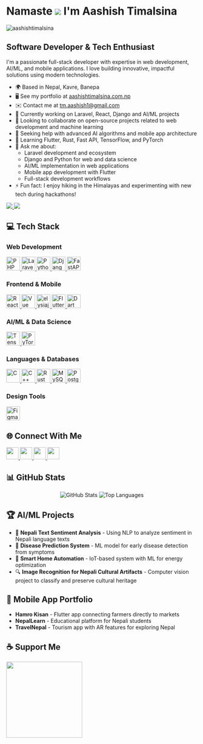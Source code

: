 # Namaste ![](https://user-images.githubusercontent.com/18350557/176309783-0785949b-9127-417c-8b55-ab5a4333674e.gif) I'm Aashish Timalsina

<p align="left"> 
    <img src="https://komarev.com/ghpvc/?username=aashishtimalsina&label=Profile%20views&color=0e75b6&style=flat" alt="aashishtimalsina" />
</p>

## Software Developer & Tech Enthusiast

I'm a passionate full-stack developer with expertise in web development, AI/ML, and mobile applications. I love building innovative, impactful solutions using modern technologies.

* 🌍 Based in Nepal, Kavre, Banepa
* 🖥️ See my portfolio at [aashishtimalsina.com.np](http://aashishtimalsina.com.np)
* ✉️ Contact me at [tm.aashish1@gmail.com](mailto:tm.aashish1@gmail.com)
* 🔭 Currently working on Laravel, React, Django and AI/ML projects
* 👯 Looking to collaborate on open-source projects related to web development and machine learning
* 🤝 Seeking help with advanced AI algorithms and mobile app architecture
* 🌱 Learning Flutter, Rust, Fast API, TensorFlow, and PyTorch
* 💬 Ask me about:
  * Laravel development and ecosystem
  * Django and Python for web and data science
  * AI/ML implementation in web applications
  * Mobile app development with Flutter
  * Full-stack development workflows
* ⚡ Fun fact: I enjoy hiking in the Himalayas and experimenting with new tech during hackathons!

<a href="https://www.github.com/aashishtimalsina" target="_blank" rel="noreferrer">
    <img src="https://img.shields.io/github/followers/aashishtimalsina?logo=github&style=for-the-badge&color=facc15&labelColor=365314" />
</a>
<a href="https://www.twitter.com/@aashishtimi" target="_blank" rel="noreferrer">
    <img src="https://img.shields.io/twitter/follow/@aashishtimi?logo=github&style=for-the-badge&color=facc15&labelColor=365314"/>
</a>

## 💻 Tech Stack

### Web Development
<p align="left">
  <a href="https://www.php.net/" target="_blank" rel="noreferrer">
    <img src="https://raw.githubusercontent.com/danielcranney/readme-generator/main/public/icons/skills/php-colored.svg" width="36" height="36" alt="PHP" />
  </a>
  <a href="https://laravel.com/" target="_blank" rel="noreferrer">
    <img src="https://raw.githubusercontent.com/danielcranney/readme-generator/main/public/icons/skills/laravel-colored.svg" width="36" height="36" alt="Laravel" />
  </a>
  <a href="https://www.python.org/" target="_blank" rel="noreferrer">
    <img src="https://raw.githubusercontent.com/danielcranney/readme-generator/main/public/icons/skills/python-colored.svg" width="36" height="36" alt="Python" />
  </a>
  <a href="https://www.djangoproject.com/" target="_blank" rel="noreferrer">
    <img src="https://raw.githubusercontent.com/danielcranney/readme-generator/main/public/icons/skills/django-colored.svg" width="36" height="36" alt="Django" />
  </a>
  <a href="https://fastapi.tiangolo.com/" target="_blank" rel="noreferrer">
    <img src="https://raw.githubusercontent.com/danielcranney/readme-generator/main/public/icons/skills/fastapi-colored.svg" width="36" height="36" alt="FastAPI" />
  </a>
</p>

### Frontend & Mobile
<p align="left">
  <a href="https://www.react.dev/" target="_blank" rel="noreferrer">
    <img src="https://raw.githubusercontent.com/danielcranney/readme-generator/main/public/icons/skills/react-colored.svg" width="36" height="36" alt="React" />
  </a>
  <a href="https://vuejs.org/" target="_blank" rel="noreferrer">
    <img src="https://raw.githubusercontent.com/danielcranney/readme-generator/main/public/icons/skills/vuejs-colored.svg" width="36" height="36" alt="Vue" />
  </a>
  <a href="https://elysiajs.com/" target="_blank" rel="noreferrer">
    <img src="https://elysiajs.com/assets/elysia.svg" width="36" height="36" alt="elysiajs" />
  </a>
  <a href="https://flutter.dev/" target="_blank" rel="noreferrer">
    <img src="https://raw.githubusercontent.com/danielcranney/readme-generator/main/public/icons/skills/flutter-colored.svg" width="36" height="36" alt="Flutter" />
  </a>
  <a href="https://dart.dev/" target="_blank" rel="noreferrer">
    <img src="https://raw.githubusercontent.com/danielcranney/readme-generator/main/public/icons/skills/dart-colored.svg" width="36" height="36" alt="Dart" />
  </a>
</p>

### AI/ML & Data Science
<p align="left">
  <a href="https://www.tensorflow.org/" target="_blank" rel="noreferrer">
    <img src="https://raw.githubusercontent.com/danielcranney/readme-generator/main/public/icons/skills/tensorflow-colored.svg" width="36" height="36" alt="TensorFlow" />
  </a>
  <a href="https://pytorch.org/" target="_blank" rel="noreferrer">
    <img src="https://raw.githubusercontent.com/danielcranney/readme-generator/main/public/icons/skills/pytorch-colored.svg" width="36" height="36" alt="PyTorch" />
  </a>
  
</p>

### Languages & Databases
<p align="left">
  <a href="https://docs.microsoft.com/en-us/cpp/?view=msvc-170" target="_blank" rel="noreferrer">
    <img src="https://raw.githubusercontent.com/danielcranney/readme-generator/main/public/icons/skills/c-colored.svg" width="36" height="36" alt="C" />
  </a>
  <a href="https://docs.microsoft.com/en-us/cpp/?view=msvc-170" target="_blank" rel="noreferrer">
    <img src="https://raw.githubusercontent.com/danielcranney/readme-generator/main/public/icons/skills/cplusplus-colored.svg" width="36" height="36" alt="C++" />
  </a>
  <a href="https://www.rust-lang.org/" target="_blank" rel="noreferrer">
    <img src="https://raw.githubusercontent.com/danielcranney/readme-generator/main/public/icons/skills/rust-colored.svg" width="36" height="36" alt="Rust" />
  </a>
  <a href="https://www.mysql.com/" target="_blank" rel="noreferrer">
    <img src="https://raw.githubusercontent.com/danielcranney/readme-generator/main/public/icons/skills/mysql-colored.svg" width="36" height="36" alt="MySQL" />
  </a>
  <a href="https://www.postgresql.org/" target="_blank" rel="noreferrer">
    <img src="https://raw.githubusercontent.com/danielcranney/readme-generator/main/public/icons/skills/postgresql-colored.svg" width="36" height="36" alt="PostgreSQL" />
  </a>
</p>

### Design Tools
<p align="left">
  <a href="https://www.figma.com/" target="_blank" rel="noreferrer">
    <img src="https://raw.githubusercontent.com/danielcranney/readme-generator/main/public/icons/skills/figma-colored.svg" width="36" height="36" alt="Figma" />
  </a>
</p>

## 🌐 Connect With Me

<p align="left"> 
  <a href="https://www.linkedin.com/in/aashish-timalsina-4b8156206" target="_blank" rel="noreferrer">
    <img src="https://raw.githubusercontent.com/danielcranney/readme-generator/main/public/icons/socials/linkedin.svg" width="32" height="32" />
  </a> 
  <a href="http://www.medium.com/@tm.aashish1" target="_blank" rel="noreferrer">
    <img src="https://raw.githubusercontent.com/danielcranney/readme-generator/main/public/icons/socials/medium.svg" width="32" height="32" />
  </a> 
  <a href="https://www.youtube.com/@tm.aashish" target="_blank" rel="noreferrer">
    <img src="https://raw.githubusercontent.com/danielcranney/readme-generator/main/public/icons/socials/youtube.svg" width="32" height="32" />
  </a>
  <a href="https://discord.com/users/Aashish#6184" target="_blank" rel="noreferrer">
    <img src="https://raw.githubusercontent.com/danielcranney/readme-generator/main/public/icons/socials/discord.svg" width="32" height="32" />
  </a> 
</p>

## 📊 GitHub Stats

<div align="center">
  <img src="https://github-readme-stats.vercel.app/api?username=aashishtimalsina&theme=react&hide_border=false&include_all_commits=false&count_private=true" alt="GitHub Stats" />

  <img src="https://github-readme-stats.vercel.app/api/top-langs/?username=aashishtimalsina&theme=react&hide_border=false&include_all_commits=false&count_private=true&layout=compact" alt="Top Languages" />
</div>

## 🏆 AI/ML Projects

- 🤖 **Nepali Text Sentiment Analysis** - Using NLP to analyze sentiment in Nepali language texts
- 🧠 **Disease Prediction System** - ML model for early disease detection from symptoms
- 📱 **Smart Home Automation** - IoT-based system with ML for energy optimization
- 🔍 **Image Recognition for Nepali Cultural Artifacts** - Computer vision project to classify and preserve cultural heritage

## 📱 Mobile App Portfolio

- **Hamro Kisan** - Flutter app connecting farmers directly to markets
- **NepalLearn** - Educational platform for Nepali students
- **TravelNepal** - Tourism app with AR features for exploring Nepal

## ☕ Support Me

<a href="https://www.buymeacoffee.com/tm.aashish1">
  <img src="https://cdn.buymeacoffee.com/buttons/v2/default-yellow.png" width="200" />
</a>

